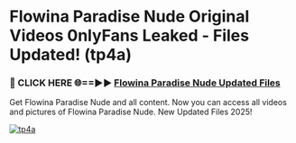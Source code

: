 # Flowina Paradise Nude Original Videos 0nlyFans Leaked - Files Updated! (tp4a)

<h3>🔴 CLICK HERE 🌐==►► <a href="https://tinyurl.com/yrmya6cz" rel="nofollow">Flowina Paradise Nude Updated Files</a></h3>

Get Flowina Paradise Nude and all content. Now you can access all videos and pictures of Flowina Paradise Nude. New Updated Files 2025!

[![tp4a](https://i.imgur.com/FMdXYCs.gif)](https://tinyurl.com/yrmya6cz)
